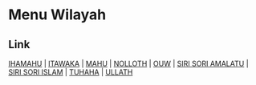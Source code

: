 # Menu Wilayah

## Link

[IHAMAHU](https://github.com/gigit-pemilu/pemilu-2024-81-maluku/tree/main/pilpres/hitung-suara/sub/81-maluku/sub/01-maluku-tengah/sub/26-saparua-timur/sub/2007-ihamahu)
 | 
[ITAWAKA](https://github.com/gigit-pemilu/pemilu-2024-81-maluku/tree/main/pilpres/hitung-suara/sub/81-maluku/sub/01-maluku-tengah/sub/26-saparua-timur/sub/2010-itawaka)
 | 
[MAHU](https://github.com/gigit-pemilu/pemilu-2024-81-maluku/tree/main/pilpres/hitung-suara/sub/81-maluku/sub/01-maluku-tengah/sub/26-saparua-timur/sub/2005-mahu)
 | 
[NOLLOTH](https://github.com/gigit-pemilu/pemilu-2024-81-maluku/tree/main/pilpres/hitung-suara/sub/81-maluku/sub/01-maluku-tengah/sub/26-saparua-timur/sub/2009-nolloth)
 | 
[OUW](https://github.com/gigit-pemilu/pemilu-2024-81-maluku/tree/main/pilpres/hitung-suara/sub/81-maluku/sub/01-maluku-tengah/sub/26-saparua-timur/sub/2001-ouw)
 | 
[SIRI SORI AMALATU](https://github.com/gigit-pemilu/pemilu-2024-81-maluku/tree/main/pilpres/hitung-suara/sub/81-maluku/sub/01-maluku-tengah/sub/26-saparua-timur/sub/2004-siri-sori-amalatu)
 | 
[SIRI SORI ISLAM](https://github.com/gigit-pemilu/pemilu-2024-81-maluku/tree/main/pilpres/hitung-suara/sub/81-maluku/sub/01-maluku-tengah/sub/26-saparua-timur/sub/2003-siri-sori-islam)
 | 
[TUHAHA](https://github.com/gigit-pemilu/pemilu-2024-81-maluku/tree/main/pilpres/hitung-suara/sub/81-maluku/sub/01-maluku-tengah/sub/26-saparua-timur/sub/2006-tuhaha)
 | 
[ULLATH](https://github.com/gigit-pemilu/pemilu-2024-81-maluku/tree/main/pilpres/hitung-suara/sub/81-maluku/sub/01-maluku-tengah/sub/26-saparua-timur/sub/2002-ullath)

